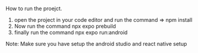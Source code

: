How to run the proejct.
1. open the project in your code editor and run the command => npm install
2. Now run the command npx expo prebuild
3. finally run the command npx expo run:android

Note:
Make sure you have setup the android studio and react native setup
